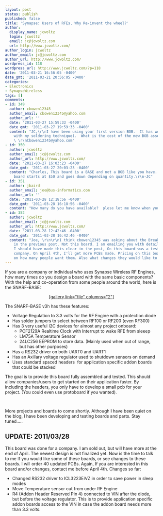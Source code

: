 ```yaml
---
layout: post
status: publish
published: false
title: 'Synapse: Users of RFEs, Why Re-invent the wheel?'
author:
  display_name: jcwoltz
  login: jcwoltz
  email: jc@jcwoltz.com
  url: http://www.jcwoltz.com/
author_login: jcwoltz
author_email: jc@jcwoltz.com
author_url: http://www.jcwoltz.com/
wordpress_id: 118
wordpress_url: http://www.jcwoltz.com/?p=118
date: '2011-03-21 16:56:05 -0400'
date_gmt: '2011-03-21 20:56:05 -0400'
categories:
- Electronics
- SynapseWireless
tags: []
comments:
- id: 349
  author: cbowen12345
  author_email: cbowen12345@yahoo.com
  author_url: ''
  date: '2011-03-27 15:59:33 -0400'
  date_gmt: '2011-03-27 19:59:33 -0400'
  content: "JC,\r\nI have been using your first version BOB.  It has worked well (even
    with my soldering technique).  What is the cost of the new BOB assembled?\r\n
    \ \r\nCbowen12345@yahoo.com"
- id: 350
  author: jcwoltz
  author_email: jc@jcwoltz.com
  author_url: http://www.jcwoltz.com/
  date: '2011-03-27 16:03:23 -0400'
  date_gmt: '2011-03-27 20:03:23 -0400'
  content: "Charles, This board is a BASE and not a BOB like you have. The new BASE
    board starts at $50 and goes down depending on quantity.\r\n-JC"
- id: 351
  author: jbaird
  author_email: joe@bus-informatics.com
  author_url: ''
  date: '2011-03-28 12:18:56 -0400'
  date_gmt: '2011-03-28 16:18:56 -0400'
  content: "How many do you have available?  plese let me know when you have the pricing!\r\n\r\nJoe"
- id: 352
  author: jcwoltz
  author_email: jc@jcwoltz.com
  author_url: http://www.jcwoltz.com/
  date: '2011-03-28 12:42:46 -0400'
  date_gmt: '2011-03-28 16:42:46 -0400'
  content: "Joe, \r\n\r\nI think cbowen12345 was asking about the Break Out Board
    in the previous post. Not this board. I am emailing you with details. But I guess
    I should have made this clear in the post, On this board was a test run for a
    company. On April 4th, I'll get more PCBs made. Pricing on this board really depends
    on how many people want them. Also what changes they would like to see.\r\n\r\n-JC"
---
```

<p>If you are a company or individual who uses Synapse Wireless RF Engines, how many times do you design a board with the same basic components? With the help and co-operation from some people around the world, here is the SNARF-BASE:</p>
<p style="text-align: center;"><a href="http://www.jcwoltz.com/wp-content/uploads/2011/03/IMG-20110315-00147.jpg">[gallery link="file" columns="2"]</p>
<p></a></p>
<p><a href="http://www.jcwoltz.com/wp-content/uploads/2011/03/IMG-20110315-00147.jpg"> </a></p>
<p><a href="http://www.jcwoltz.com/wp-content/uploads/2011/03/IMG-20110315-00147.jpg"></a></p>
<p><a href="http://www.jcwoltz.com/wp-content/uploads/2011/03/IMG-20110315-00147.jpg"> </a></p>
<p><a href="http://www.jcwoltz.com/wp-content/uploads/2011/03/IMG-20110315-00147.jpg"></a></p>
<p><a href="http://www.jcwoltz.com/wp-content/uploads/2011/03/IMG-20110315-00147.jpg"> </a></p>
<p><a href="http://www.jcwoltz.com/wp-content/uploads/2011/03/IMG-20110315-00147.jpg"></a></p>
<p><a href="http://www.jcwoltz.com/wp-content/uploads/2011/03/IMG-20110315-00147.jpg"> </a></p>
<p><a href="http://www.jcwoltz.com/wp-content/uploads/2011/03/IMG-20110315-00147.jpg"></a></p>
<p><a href="http://www.jcwoltz.com/wp-content/uploads/2011/03/IMG-20110315-00147.jpg"> </a></p>
<p><a href="http://www.jcwoltz.com/wp-content/uploads/2011/03/IMG-20110315-00147.jpg"></a></p>
<p><a href="http://www.jcwoltz.com/wp-content/uploads/2011/03/IMG-20110315-00147.jpg"> </a></p>
<p><a href="http://www.jcwoltz.com/wp-content/uploads/2011/03/IMG-20110315-00147.jpg"></a></p>
<p><a href="http://www.jcwoltz.com/wp-content/uploads/2011/03/IMG-20110315-00147.jpg"> </a></p>
<p><a href="http://www.jcwoltz.com/wp-content/uploads/2011/03/IMG-20110315-00147.jpg"></a></p>
<p>The SNARF-BASE v3h has these features:</p>
<ul>
<li>Voltage Regulation to 3.3 volts for the RF Engine with a protection diode</li>
<li>Has solder jumpers to select between RF100 or RF200 (even RF300)</li>
<li>Has 3 very useful I2C devices for almost any project onboard:
<ul>
<li>PCF2129A Realtime Clock with Interrupt to wake RFE from sleeep</li>
<li>LM75A Temperature Sensor</li>
<li>24LC256 EEPROM to store data. (Mainly used when out of range, but has other purposes)</li>
</ul>
</li>
<li>Has a RS232 driver on both UART0 and UART1</li>
<li>Has an Axillary voltage regulator used to shutdown sensors on demand</li>
<li>Uses standard spaced headers  for application specific addon boards that could be stacked</li>
</ul>
<p>The goal is to provide this board fully assembled and tested. This should allow companies/users to get started on their application faster. By including the headers, you only have to develop a small pcb for your project. (You could even use protoboard if you wanted).</p>
<p>&nbsp;</p>
<p>More projects and boards to come shortly. Although I have been quiet on the blog, I have been developing and testing boards and parts. Stay tuned.....</p>
<h2>UPDATE: 2011/03/28</h2>
<p>This board was done for a company. I am sold out, but will have more at the end of April. The newest design is not finalized yet. Now is the time to talk to me If you would like some of these boards, or see changes to these boards. I will order 40 updated PCBs. Again, If you are interested in this board and/or changes, contact me before April 4th. Changes so far:</p>
<ul>
<li>Changed RS232 driver to ICL3223EIVZ in order to save power in sleep modes</li>
<li>Move Temperature sensor out from under RF Engine</li>
<li>R4 (Addon Header Reserved Pin 4) connected to VIN after the diode, but before the voltage regulator. This is to provide application specific addon boards access to the VIN in case the addon board needs more than 3.3 volts.</li>
</ul>
